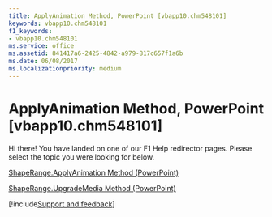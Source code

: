 ```yaml
---
title: ApplyAnimation Method, PowerPoint [vbapp10.chm548101]
keywords: vbapp10.chm548101
f1_keywords:
- vbapp10.chm548101
ms.service: office
ms.assetid: 841417a6-2425-4842-a979-817c657f1a6b
ms.date: 06/08/2017
ms.localizationpriority: medium
---
```



# ApplyAnimation Method, PowerPoint [vbapp10.chm548101]

Hi there! You have landed on one of our F1 Help redirector pages. Please select the topic you were looking for below.

[ShapeRange.ApplyAnimation Method (PowerPoint)](https://msdn.microsoft.com/library/cfaa7d9c-3a65-1be7-dd6c-61e01b9e7d36%28Office.15%29.aspx)

[ShapeRange.UpgradeMedia Method (PowerPoint)](https://msdn.microsoft.com/library/a05e171a-1fff-1128-7a2d-a5576593fc70%28Office.15%29.aspx)

[!include[Support and feedback](~/includes/feedback-boilerplate.md)]